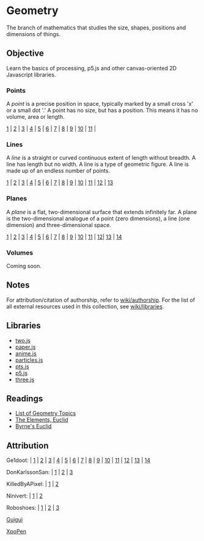 # Geometry

The branch of mathematics that studies the size, shapes, positions and dimensions of things.

## Objective

Learn the basics of processing, p5.js and other canvas-oriented 2D Javascript libraries.

### Points

A *point* is a precise position in space, typically marked by a small cross 'x' or a small dot '.' A point has no size, but has a position. This means it has no volume, area or length.

[1](https://hiiambradkim.github.io/sketchbook/geometry/points/1) | [2](https://hiiambradkim.github.io/sketchbook/geometry/points/2) | [3](https://hiiambradkim.github.io/sketchbook/geometry/points/3) | [4](https://hiiambradkim.github.io/sketchbook/geometry/points/4) | [5](https://hiiambradkim.github.io/sketchbook/geometry/points/5) | [6](https://hiiambradkim.github.io/sketchbook/geometry/points/6) | [7](https://hiiambradkim.github.io/sketchbook/geometry/points/7) | [8](https://hiiambradkim.github.io/sketchbook/geometry/points/8) | [9](https://hiiambradkim.github.io/sketchbook/geometry/points/9) | [10](https://hiiambradkim.github.io/sketchbook/geometry/points/10) | [11](https://hiiambradkim.github.io/sketchbook/geometry/points/11) |

### Lines

A *line* is a straight or curved continuous extent of length without breadth. A line has length but no width. A line is a type of geometric figure. A line is made up of an endless number of points.

[1](https://hiiambradkim.github.io/sketchbook/geometry/lines/1) | [2](https://hiiambradkim.github.io/sketchbook/geometry/lines/2) | [3](https://hiiambradkim.github.io/sketchbook/geometry/lines/3) | [4](https://hiiambradkim.github.io/sketchbook/geometry/lines/4) | [5](https://hiiambradkim.github.io/sketchbook/geometry/lines/5) | [6](https://hiiambradkim.github.io/sketchbook/geometry/lines/6) | [7](https://hiiambradkim.github.io/sketchbook/geometry/lines/7) | [8](https://hiiambradkim.github.io/sketchbook/geometry/lines/8) | [9](https://hiiambradkim.github.io/sketchbook/geometry/lines/9) | [10](https://hiiambradkim.github.io/sketchbook/geometry/lines/10) | [11](https://hiiambradkim.github.io/sketchbook/geometry/lines/11) | [12](https://hiiambradkim.github.io/sketchbook/geometry/lines/12) | [13](https://hiiambradkim.github.io/sketchbook/geometry/lines/13)

### Planes

A *plane* is a flat, two-dimensional surface that extends infinitely far. A plane is the two-dimensional analogue of a point (zero dimensions), a line (one dimension) and three-dimensional space.

[1](https://hiiambradkim.github.io/sketchbook/geometry/planes/1) | [2](https://hiiambradkim.github.io/sketchbook/geometry/planes/2) | [3](https://hiiambradkim.github.io/sketchbook/geometry/planes/3) | [4](https://hiiambradkim.github.io/sketchbook/geometry/planes/4) | [5](https://hiiambradkim.github.io/sketchbook/geometry/planes/5) | [6](https://hiiambradkim.github.io/sketchbook/geometry/planes/6) | [7](https://hiiambradkim.github.io/sketchbook/geometry/planes/7) | [8](https://hiiambradkim.github.io/sketchbook/geometry/planes/8) | [9](https://hiiambradkim.github.io/sketchbook/geometry/planes/9) | [10](https://hiiambradkim.github.io/sketchbook/geometry/planes/10) | [11](https://hiiambradkim.github.io/sketchbook/geometry/planes/11) | [12](https://hiiambradkim.github.io/sketchbook/geometry/planes/12)|  [13](https://hiiambradkim.github.io/sketchbook/geometry/planes/13) | [14](https://hiiambradkim.github.io/sketchbook/geometry/planes/14)

### Volumes

Coming soon.

## Notes

For attribution/citation of authorship, refer to [wiki/authorship](https://github.com/hiiambradkim/sketchbook/wiki/authors).
For the list of all external resources used in this collection, see [wiki/libraries](https://github.com/hiiambradkim/sketchbook/wiki/Libraries).

## Libraries

* [two.js](https://github.com/jonobr1/two.js/)
* [paper.js](https://github.com/paperjs/paper.js)
* [anime.js](https://github.com/juliangarnier/anime)
* [particles.js](https://github.com/VincentGarreau/particles.js)
* [pts.js](https://github.com/williamngan/pts)
* [p5.js](https://github.com/processing/p5.js)
* [three.js](https://github.com/mrdoob/three.js)

## Readings

* [List of Geometry Topics](https://en.wikipedia.org/wiki/List_of_geometry_topics)
* [The Elements, Euclid](https://en.wikipedia.org/wiki/Euclid%27s_Elements)
* [Byrne's Euclid](https://www.c82.net/euclid/)



## Attribution

Ge1doot: | [1](http://codepen.io/ge1doot/details/ZLwbpQ) | [2](https://codepen.io/ge1doot/pen/dvMXOM) | [3](https://codepen.io/ge1doot/pen/dvMXOM) | [4](https://codepen.io/ge1doot/pen/gPgWvX) | [5](https://codepen.io/ge1doot/pen/JLbWgR) | [6](https://codepen.io/ge1doot/pen/JLbWgR) | [7](https://codepen.io/ge1doot/pen/mWVRWB) | [8](https://codepen.io/ge1doot/pen/mWVRWB) | [9](https://codepen.io/ge1doot/pen/NdebMe) | [10](https://codepen.io/ge1doot/pen/qoaryR) | [11](https://codepen.io/ge1doot/pen/vEVxop) | [12](https://codepen.io/ge1doot/pen/vOYOVz) | [13](https://codepen.io/ge1doot/pen/vOYOVz) | [14](https://codepen.io/ge1doot/pen/xMovWW)

DonKarlssonSan: | [1](http://codepen.io/DonKarlssonSan/pen/XmygjK) | [2](https://codepen.io/DonKarlssonSan/pen/meQOvp) | [3](https://codepen.io/DonKarlssonSan/pen/zZLwob)

KilledByAPixel: | [1](https://codepen.io/KilledByAPixel/pen/GRpJEzO) | [2](https://codepen.io/KilledByAPixel/pen/GRpJEzO)

Ninivert: | [1](https://codepen.io/ninivert/pen/qMZdqN) | [2](https://codepen.io/ninivert/pen/qMZdqN)

Roboshoes: | [1](https://codepen.io/roboshoes/pen/CbEjG) | [2](https://codepen.io/roboshoes/pen/CbEjG) | [3](https://codepen.io/roboshoes/pen/CbEjG)

[Guigui](https://contextfreeart.org/gallery2/index.html#design/688)

[XpoPen](https://contextfreeart.org/gallery/view.php?id=713)
